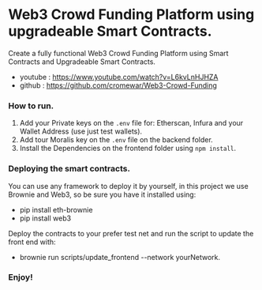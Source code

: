 # Web3 Crowd Funding Platform using upgradeable Smart Contracts.

Create a fully functional Web3 Crowd Funding Platform using Smart Contracts and Upgradeable Smart Contracts.

- youtube : https://www.youtube.com/watch?v=L6kvLnHJHZA
- github  : https://github.com/cromewar/Web3-Crowd-Funding

### How to run.

1. Add your Private keys on the `.env` file for: Etherscan, Infura and your Wallet Address (use just test wallets).
2. Add tour Moralis key on the `.env` file on the backend folder.
3. Install the Dependencies on the frontend folder using `npm install`.

### Deploying the smart contracts.

You can use any framework to deploy it by yourself, in this project we use Brownie and Web3, so be sure you have it installed using:

- pip install eth-brownie
- pip install web3

Deploy the contracts to your prefer test net and run the script to update the front end with:

- brownie run scripts/update_frontend --network yourNetwork.

### Enjoy!
